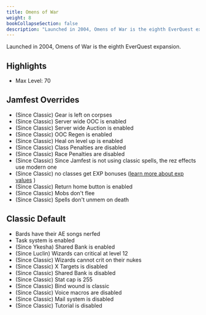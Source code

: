 ```yaml
---
title: Omens of War
weight: 8
bookCollapseSection: false
description: "Launched in 2004, Omens of War is the eighth EverQuest expansion."
---
```


Launched in 2004, Omens of War is the eighth EverQuest expansion.

## Highlights

- Max Level: 70

## Jamfest Overrides

- (Since Classic) Gear is left on corpses
- (Since Classic) Server wide OOC is enabled
- (Since Classic) Server wide Auction is enabled
- (Since Classic) OOC Regen is enabled
- (Since Classic) Heal on level up is enabled
- (Since Classic) Class Penalties are disabled
- (Since Classic) Race Penalties are disabled
- (Since Classic) Since Jamfest is not using classic spells, the rez effects use modern one
- (Since Classic) no classes get EXP bonuses ([learn more about exp values](/exp) )
- (Since Classic) Return home button is enabled
- (Since Classic) Mobs don't flee
- (Since Classic) Spells don't unmem on death 

## Classic Default

- Bards have their AE songs nerfed
- Task system is enabled
- (Since Ykesha) Shared Bank is enabled
- (Since Luclin) Wizards can critical at level 12
- (Since Classic) Wizards cannot crit on their nukes
- (Since Classic) X Targets is disabled
- (Since Classic) Shared Bank is disabled
- (Since Classic) Stat cap is 255
- (Since Classic) Bind wound is classic
- (Since Classic) Voice macros are disabled
- (Since Classic) Mail system is disabled
- (Since Classic) Tutorial is disabled